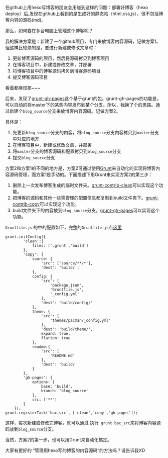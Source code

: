 在github上用hexo写博客的朋友会用碰到这样的问题：部署好博客（hexo deploy）后,发现在github上看到的是生成好的静态站（html,css,js），但不包括博客内容的源码(md)。

那么，如何要在多台电脑上管理这个博客呢？ 

我的解决方案是：新建了一个github项目，专门来放博客内容源码，记做方案1。但这样比较烦的是，要进行新建或修改文章时：

1.  更新博客源码的项目，然后将源码拷贝到博客项目
1.  在博客项目中，新建或修改文章，并部署
1.  将博客项目中的博客源码拷贝到博客源码项目
1.  提交博客源码项目

看着都麻烦那~~~

后来，发现了[grunt-gh-pages](https://www.npmjs.org/package/grunt-gh-pages)这个基于grunt的包。grunt-gh-pages的功能是，可以自动的将master下的某些内容发布到某个分支。所以，我换了个的思路。通过新建个`blog_source`分支来放博客内容源码。记做方案2。

具体是：

1.  先更新`blog_source`分支的内容，将`blog_source`分支内容拷贝到`master`分支中对应的地方
1.  在博客项目中，新建或修改文章，并部署
1.  将`master`分支的博客源码和配置拷贝到`blog_source`分支
1. 提交`blog_source`分支

方案2和方案1的不同的地方是，方案2可通过使用[Grunt](http://gruntjs.com/)来自动化的实现将博客内容源码管理，而方案1是手动的。下面描述下用Grunt来实现方案2的第三步：

1.  删除上一次发布博客生成的临时文件夹。[grunt-contrib-clean](https://www.npmjs.org/package/grunt-contrib-clean)可以实现这个功能。
1.  把博客的源码和其他一些需管理的配置信息都复制到build文件夹下。[grunt-contrib-copy](https://www.npmjs.org/package/grunt-contrib-copy)可以实现这个功能。
1. build文件夹下的内容放到`blog_source`分支。[grunt-gh-pages](https://www.npmjs.org/package/grunt-gh-pages)可以实现这个功能。

`Gruntfile.js` 的中的配置如下，完整的`Gruntfile.js`点[这里](https://github.com/iamjoel/iamjoel.github.io/blob/blog_source/config/Gruntfile.js)
```
grunt.initConfig({
        'clean':{
            files: ['.grunt','build']
        },
        'copy': {
            source: {
                'src': ['source/**/*'],
                'dest': 'build/',
            },
            config: {
                'src': [
                    'package.json',
                    'Gruntfile.js',
                    '_config.yml'
                ],
                'dest': 'build/config/'
            },
            theme: {
                'src': [
                    'themes/pacman/_config.yml'
                ],
                'dest': 'build/theme/',
                expand: true, 
                flatten: true
            },
            readme:{
                'src': [
                    'README.md'
                ],
                'dest': 'build/'
            }
        },
        'gh-pages': {
            options: {
                base: 'build',
                branch: 'blog_source' 
            },
            src: ['**']
        }
    });
grunt.registerTask('bac_src', ['clean','copy','gh-pages']);
```

这样，每次新建或修改完博客，就可以通过 执行` grunt bac_src`来将博客内容源码放到`blog_source`分支。


当然，方案2的第一步，也可以用Grunt来自动化搞定。

大家有更好的 “管理用hexo写的博客的内容源码”的方法吗？请告诉我XD
